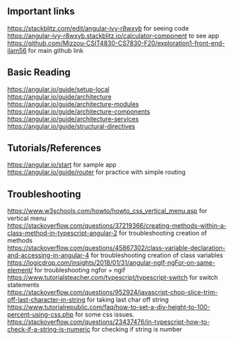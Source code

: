 ## Important links
https://stackblitz.com/edit/angular-ivy-r8wxyb for seeing code  
https://angular-ivy-r8wxyb.stackblitz.io/calculator-component to see app  
https://github.com/Mizzou-CSIT4830-CS7830-F20/exploration1-front-end-ilam56 for main github link  

## Basic Reading
https://angular.io/guide/setup-local  
https://angular.io/guide/architecture  
https://angular.io/guide/architecture-modules  
https://angular.io/guide/architecture-components  
https://angular.io/guide/architecture-services  
https://angular.io/guide/structural-directives  

## Tutorials/References
https://angular.io/start for sample app  
https://angular.io/guide/router  for practice with simple routing  

## Troubleshooting
https://www.w3schools.com/howto/howto_css_vertical_menu.asp for vertical menu  
https://stackoverflow.com/questions/37219366/creating-methods-within-a-class-method-in-typescript-angular-2 for troubleshooting creation of methods  
https://stackoverflow.com/questions/45867302/class-variable-declaration-and-accessing-in-angular-4 for troubleshooting creation of class variables  
https://logicdrop.com/insights/2018/01/31/angular-ngIf-ngFor-on-same-element/ for troubleshooting ngfor + ngif  
https://www.tutorialsteacher.com/typescript/typescript-switch for switch statements  
https://stackoverflow.com/questions/952924/javascript-chop-slice-trim-off-last-character-in-string for taking last char off string  
https://www.tutorialrepublic.com/faq/how-to-set-a-div-height-to-100-percent-using-css.php for some css issues.  
https://stackoverflow.com/questions/23437476/in-typescript-how-to-check-if-a-string-is-numeric for checking if string is number  
